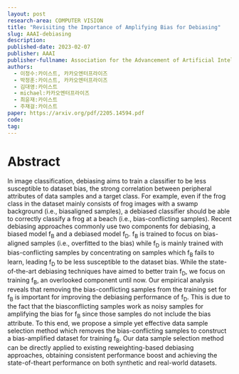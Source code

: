 ```yaml
---
layout: post
research-area: COMPUTER VISION
title: "Revisiting the Importance of Amplifying Bias for Debiasing"
slug: AAAI-debiasing
description:
published-date: 2023-02-07
publisher: AAAI
publisher-fullname: Association for the Advancement of Artificial Intelligence (AAAI)
authors:
  - 이정수:카이스트, 카카오엔터프라이즈
  - 박정훈:카이스트, 카카오엔터프라이즈
  - 김대영:카이스트
  - michael:카카오엔터프라이즈
  - 최윤재:카이스트
  - 주재걸:카이스트
paper: https://arxiv.org/pdf/2205.14594.pdf
code: 
tag:
---
```


# Abstract

In image classification, debiasing aims to train a classifier to be less susceptible to dataset bias, the strong correlation between peripheral attributes of data samples and a target class. For example, even if the frog class in the dataset mainly consists of frog images with a swamp background (i.e., biasaligned samples), a debiased classifier should be able to correctly classify a frog at a beach (i.e., bias-conflicting samples). Recent debiasing approaches commonly use two components for debiasing, a biased model f<sub>B</sub> and a debiased model f<sub>D</sub>. f<sub>B</sub> is trained to focus on bias-aligned samples (i.e., overfitted to the bias) while f<sub>D</sub> is mainly trained with bias-conflicting samples by concentrating on samples which f<sub>B</sub> fails to learn, leading f<sub>D</sub> to be less susceptible to the dataset bias. While the state-of-the-art debiasing techniques have aimed to better train f<sub>D</sub>, we focus on training f<sub>B</sub>, an overlooked component until now. Our empirical analysis reveals that removing the bias-conflicting samples from the training set for f<sub>B</sub> is important for improving the debiasing performance of f<sub>D</sub>. This is due to the fact that the biasconflicting samples work as noisy samples for amplifying the bias for f<sub>B</sub> since those samples do not include the bias attribute. To this end, we propose a simple yet effective data sample selection method which removes the bias-conflicting samples to construct a bias-amplified dataset for training f<sub>B</sub>. Our data sample selection method can be directly applied to existing reweighting-based debiasing approaches, obtaining consistent performance boost and achieving the state-of-theart performance on both synthetic and real-world datasets.
